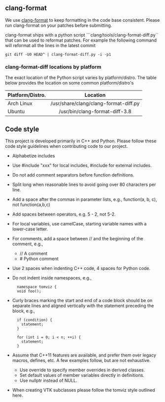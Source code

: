 clang-format
------------

We use [clang-format](http://llvm.org/releases/3.8.0/tools/clang/docs/ClangFormatStyleOptions.html)
to keep formatting in the code base consistent. Please run clang-format
on your patches before submitting.

clang-format ships with a python script ```clang/tools/clang-format-diff.py``
that can be used to reformat patches. For example the following command will
reformat all the lines in the latest commit

```shell
git diff -U0 HEAD^ | clang-format-diff.py -i -p1

```
### clang-format-diff locations by platform

The exact location of the Python script varies by platform/distro. The table
below provides the location on some common platform/distro's

| Platform/Distro.  | Location                             |
| ---------------- |:-------------------------------------:|
| Arch Linux       | /usr/share/clang/clang-format-diff.py |
| Ubuntu           | /usr/bin/clang-format-diff-3.8        |

Code style
----------

This project is developed primarily in C++ and Python. Please follow these
code style guidelines when contributing code to our project.

* Alphabetize includes

* Use #include "xxx" for local includes, #include <xxx> for external
  includes.

* Do not add comment separators before function definitions.

* Split long when reasonable lines to avoid going over 80 characters per line.

* Add a space after the commas in parameter lists, e.g.,
  function(a, b, c), not function(a,b,c)

* Add spaces between operators, e.g. 5 - 2, not 5-2.

* For local variables, use camelCase, starting variable names with a
  lower-case letter.

* For comments, add a space between // and the beginning of the
  comment, e.g.,

    * // A comment
    * \# Python comment

* Use 2 spaces when indenting C++ code, 4 spaces for Python code.

* Do not indent inside namespaces, e.g.,

        namespace tomviz {
        void foo();

* Curly braces marking the start and end of a code block should be on
  separate lines and aligned vertically with the statement preceding
  the block, e.g.,

        if (condition) {
          statement;
        }

        for (int i = 0; i < n; ++i) {
          statement;
        }

* Assume that C++11 features are available, and prefer them over legacy
  macros, defines, etc. A few examples follow, but are not exhaustive.

    * Use override to specify member overrides in derived classes.
    * Set default values of member variables directly in definitions.
    * Use nullptr instead of NULL.

* When creating VTK subclasses please follow the tomviz style outlined here.
